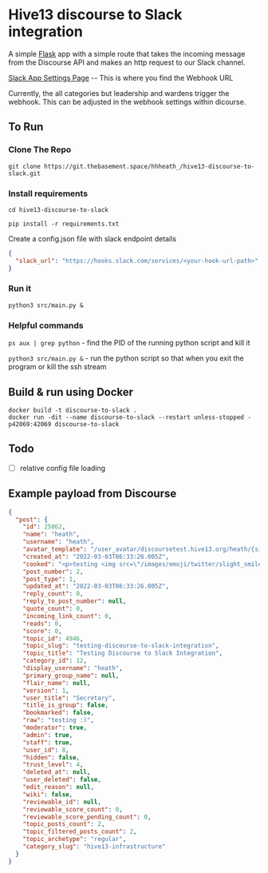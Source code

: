 # Hive13 discourse to Slack integration

A simple [Flask](https://flask.palletsprojects.com/en/2.0.x/) app with a simple route that takes the incoming message from the Discourse API and makes an http request to our Slack channel.

[Slack App Settings Page](https://api.slack.com/apps/A035EKE2KGB) -- This is where you find the Webhook URL

Currently, the all categories but leadership and wardens trigger the webhook. This can be adjusted in the webhook settings within dicourse. 

## To Run

### Clone The Repo

```shell
git clone https://git.thebasement.space/hhheath_/hive13-discourse-to-slack.git
```

### Install requirements

```shell
cd hive13-discourse-to-slack
```

```shell
pip install -r requirements.txt
```

Create a config.json file with slack endpoint details
```json
{
  "slack_url": "https://hooks.slack.com/services/<your-hook-url-path>"
}
```

### Run it

```shell
python3 src/main.py &
```

### Helpful commands

`ps aux | grep python` - find the PID of the running python script and kill it

`python3 src/main.py &` - run the python script so that when you exit the program or kill the ssh stream

## Build & run using Docker

```shell
docker build -t discourse-to-slack .
docker run -dit --name discourse-to-slack --restart unless-stopped -p42069:42069 discourse-to-slack
```

## Todo

- [ ] relative config file loading

## Example payload from Discourse

```json
{
  "post": {
    "id": 25862,
    "name": "heath",
    "username": "heath",
    "avatar_template": "/user_avatar/discoursetest.hive13.org/heath/{size}/1366_2.png",
    "created_at": "2022-03-03T06:33:26.005Z",
    "cooked": "<p>testing <img src=\"/images/emoji/twitter/slight_smile.png?v=10\" title=\":slight_smile:\" class=\"emoji\" alt=\":slight_smile:\"></p>",
    "post_number": 2,
    "post_type": 1,
    "updated_at": "2022-03-03T06:33:26.005Z",
    "reply_count": 0,
    "reply_to_post_number": null,
    "quote_count": 0,
    "incoming_link_count": 0,
    "reads": 0,
    "score": 0,
    "topic_id": 4946,
    "topic_slug": "testing-discourse-to-slack-integration",
    "topic_title": "Testing Discourse to Slack Integration",
    "category_id": 12,
    "display_username": "heath",
    "primary_group_name": null,
    "flair_name": null,
    "version": 1,
    "user_title": "Secretary",
    "title_is_group": false,
    "bookmarked": false,
    "raw": "testing :)",
    "moderator": true,
    "admin": true,
    "staff": true,
    "user_id": 8,
    "hidden": false,
    "trust_level": 4,
    "deleted_at": null,
    "user_deleted": false,
    "edit_reason": null,
    "wiki": false,
    "reviewable_id": null,
    "reviewable_score_count": 0,
    "reviewable_score_pending_count": 0,
    "topic_posts_count": 2,
    "topic_filtered_posts_count": 2,
    "topic_archetype": "regular",
    "category_slug": "hive13-infrastructure"
  }
}
```

